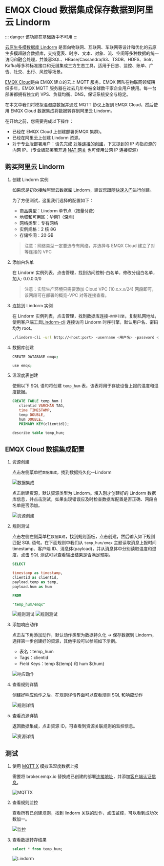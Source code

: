 # EMQX Cloud 数据集成保存数据到阿里云 Lindorm

::: danger
该功能在基础版中不可用
:::

[云原生多模数据库 Lindorm](https://help.aliyun.com/document_detail/174640.html) 是面向物联网、互联网、车联网等设计和优化的云原生多模超融合数据库，支持宽表、时序、文本、对象、流、空间等多种数据的统一访问和融合处理，并兼容SQL、HBase/Cassandra/S3、TSDB、HDFS、Solr、Kafka等多种标准接口和无缝集成三方生态工具，适用于日志、监控、账单、广告、社交、出行、风控等场景。

[EMQX Cloud](https://www.emqx.com/zh/cloud)是由 EMQX 建立的云上 MQTT 服务。EMQX 团队在物联网领域耕织多年，EMQX MQTT 服务器在过去几年中被全球数千家企业用户使用。每一台部署都拥有独立的 VPS、负载均衡、DNS，保证系统安全与稳定。

在本文中我们将模拟温湿度数据并通过 MQTT 协议上报到 EMQX Cloud，然后使用 EMQX Cloud 数据集成将数据转存到阿里云 Lindorm。

在开始之前，您需要完成以下操作：

* 已经在 EMQX Cloud 上创建部署(EMQX 集群)。
* 已经在阿里云上创建 Lindorm 资源。
* 对于专业版部署用户：请先完成 [对等连接的创建](../deployments/vpc_peering.md)，下文提到的 IP 均指资源的内网 IP。（专业版部署若开通 [NAT 网关](../vas/nat-gateway.md) 也可使用公网 IP 连接资源）

## 购买阿里云 Lindorm

1. 创建 Lindorm 实例
  
    如果您是初次接触阿里云数据库 Lindorm，建议您跟随[快速入门](https://help.aliyun.com/document_detail/188311.html)进行创建。

    为了方便测试，这里我们选择的配置如下：

    * 商品类型：Lindorm 单节点（按量付费）
    * 地域和可用区：华南1（深圳）
    * 网络类型：专有网络
    * 实例规格：2 核 8G
    * 存储空间：20 GB

    > 注意：网络类型一定要选专有网络，并选择与 EMQX Cloud 建立了对等连接的 VPC

2. 添加白名单

   在 Lindorm 实例列表，点击管理，找到访问控制-白名单，修改分组白名单，加入: 0.0.0.0/0

    > 注意：实际生产环境只需要添加 Cloud VPC (10.x.x.x/24) 网段即可，该网段可在部署的概览-VPC 对等连接查看。

3. 连接到 Lindorm 实例

   在 Lindorm 实例列表，点击管理，找到数据库连接-`时序引擎`，复制私网地址，使用客户端工具[Lindorm-cli](https://help.aliyun.com/document_detail/216787.htm?spm=a2c4g.11186623.0.0.11992441ztFfnk#task-2079049) 连接访问 Lindorm 时序引擎，默认用户名、密码均为 root。

   ```bash
   ./lindorm-cli -url http://<host:port> -username <用户名> -password <密码> 
   ```

4. 数据库创建

   ```bash
   CREATE DATABASE emqx;

   use emqx;
   ```

5. 温湿度表创建

   使用以下 SQL 语句将创建 `temp_hum` 表，该表将用于存放设备上报的温度和湿度数据。

   ```sql
   CREATE TABLE temp_hum (
      clientid VARCHAR TAG,
      time TIMESTAMP,
      temp DOUBLE,
      hum DOUBLE,
      PRIMARY KEY(clientid));

   describe table temp_hum;
   ```

## EMQX Cloud 数据集成配置

1. 资源创建

   点击左侧菜单栏`数据集成`，找到数据持久化--Lindorm

   ![数据集成](./_assets/data_integration_lindorm.png)

   点击新建资源，默认资源类型为 Lindorm。填入刚才创建好的 Lindorm 数据库信息，并点击测试，如果出现错误应及时检查数据库配置是否正确、网段白名单是否添加。

   ![资源创建](./_assets/lindorm_resource.png)

2. 规则测试

   点击左侧左侧菜单栏`数据集成`，找到规则面板，点击创建，然后输入如下规则匹配 SQL 语句。在下面规则中我们从 `temp_hum/emqx` 主题读取消息上报时间 timestamp、客户端 ID、消息体(payload)，并从消息体中分别读取温度和湿度，点击 SQL 测试可以查看输出结果是否满足预期。

   ```sql
   SELECT 
   
   timestamp as timestamp, 
   clientid as clientid, 
   payload.temp as temp, 
   payload.hum as hum
   
   FROM
   
   "temp_hum/emqx"
   ```

   ![规则测试](./_assets/lindorm_rule_1.png)
   ![规则测试](./_assets/lindorm_rule_2.png)

3. 添加响应动作

   点击左下角添加动作，默认动作类型为数据持久化 → 保存数据到 Lindorm，选择第一步创建好的资源，其他字段可以参照如下示例。

   * 表名：temp_hum
   * Tags：clientid
   * Field Keys：temp ${temp} 和 hum ${hum}

   ![响应动作](./_assets/lindorm_action.png)

4. 查看规则详情

   创建好响应动作之后，在规则详情界面可以查看规则 SQL 和响应动作

   ![规则详情](./_assets/lindorm_rule_details.png)

5. 查看资源详情

   返回数据集成，点击资源 ID，可查看到资源关联规则的监控信息。

   ![资源详情](./_assets/lindorm_resource_details.png)

## 测试

1. 使用 [MQTT X](https://mqttx.app/) 模拟温湿度数据上报

   需要将 broker.emqx.io 替换成已创建的部署[连接地址](../deployments/view_deployment.md)，并添加[客户端认证信息](../deployments/auth.md)。

   ![MQTTX](./_assets/lindorm_mqttx.png)

2. 查看规则监控

   查看所有已创建规则，找到 lindorm 关联的动作，点击监控，可以看到成功次数加一。

   ![监控](./_assets/lindorm_monitor.png)

3. 查看数据转存结果

   ```sql
   select * from temp_hum;
   ```

   ![Lindorm](./_assets/lindorm_db_result.png)
